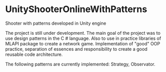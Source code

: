 # UnityShooterOnlineWithPatterns
Shooter with patterns developed in Unity engine

The project is still under development.
The main goal of the project was to use design patterns in the C # language. Also to use in practice libraries of MLAPI package to create a network game.
Implementation of "good" OOP practice, separation of essences and responsibility to create a good reusable code architecture.

The following patterns are currently implemented: Strategy, Observator.
